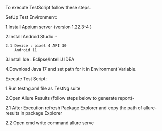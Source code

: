 To execute TestScript follow these steps.

SetUp Test Environment:

1.Install Appium server (version 1.22.3-4 )

2.Install Android Studio - 

	2.1 Device : pixel 4 API 30
		Android 11
		
3.Install Ide : Eclipse/IntelliJ IDEA

4.Download Java 17 and set path for it in Environment Variable.


Execute Test Script:

1.Run testng.xml file as TestNg suite

2.Open Allure Results (follow steps below to generate report)-

2.1	After Execution refresh Package Explorer and copy the path of allure-results in package Explorer

2.2	Open cmd write command allure serve <path of allure-results>


